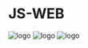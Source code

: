 # JS-WEB

![logo](https://www.pngfind.com/pngs/m/150-1507335_google-has-been-hard-at-work-on-angular.png)
![logo](https://codemoto.io/wp-content/themes/cloudhost/library/images/node-express-mongo.png)
![logo](http://enseignement-superieur.lycee-stvincent.fr/sites/saintvincent_superieur/files/2018-01/react.png)
